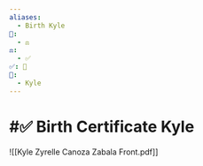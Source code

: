 ```yaml
---
aliases:
  - Birth Kyle
📁:
  - ⚖️
⚖️:
  - ✅
✅: 👤
👤:
  - Kyle
---
```

# #✅ Birth Certificate Kyle

![[Kyle Zyrelle Canoza Zabala Front.pdf]]